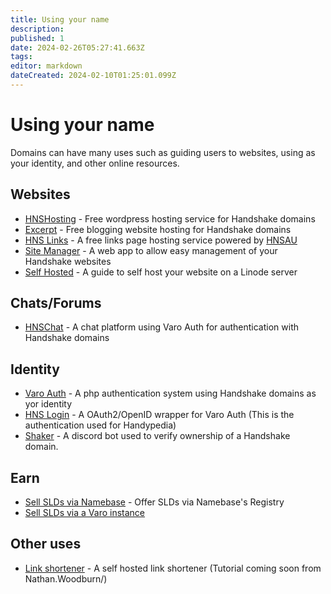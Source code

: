 ```yaml
---
title: Using your name
description: 
published: 1
date: 2024-02-26T05:27:41.663Z
tags: 
editor: markdown
dateCreated: 2024-02-10T01:25:01.099Z
---
```


# Using your name

Domains can have many uses such as guiding users to websites, using as your identity, and other online resources.



## Websites
- [HNSHosting](/hnshosting) - Free wordpress hosting service for Handshake domains
- [Excerpt](/excerpt) - Free blogging website hosting for Handshake domains
- [HNS Links](https://links.hns.au) - A free links page hosting service powered by [HNSAU](/hnsau)
- [Site Manager](https://l.woodburn.au/site-mgr) - A web app to allow easy management of your Handshake websites
- [Self Hosted](https://l.woodburn.au/website) - A guide to self host your website on a Linode server


## Chats/Forums
- [HNSChat](https://hns.chat) - A chat platform using Varo Auth for authentication with Handshake domains



## Identity
- [Varo Auth](https://auth.varo.domains/implement) - A php authentication system using Handshake domains as yor identity
- [HNS Login](https://login.hns.au) - A OAuth2/OpenID wrapper for Varo Auth (This is the authentication used for Handypedia)
- [Shaker](/en/shaker) - A discord bot used to verify ownership of a Handshake domain.

## Earn
- [Sell SLDs via Namebase](https://www.namebase.io/registry) - Offer SLDs via Namebase's Registry
- [Sell SLDs via a Varo instance](/dns_hosting#varo)



## Other uses
- [Link shortener](https://linkr) - A self hosted link shortener (Tutorial coming soon from Nathan.Woodburn/)
